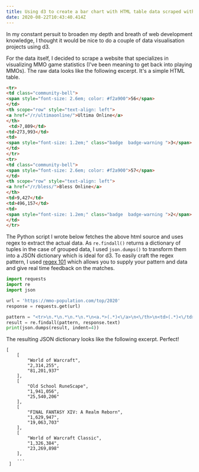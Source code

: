 ```yaml
---
title: Using d3 to create a bar chart with HTML table data scraped with Python
date: 2020-08-22T10:43:40.414Z
---
```

In my constant persuit to broaden my depth and breath of web development knowledge, I thought it would be nice to do a couple of data visualisation projects using d3.

For the data itself, I decided to scrape a website that specializes in visualizing MMO game statistics (I've been meaning to get back into playing MMOs). The raw data looks like the following excerpt. It's a simple HTML table.

```html
<tr>
<td class="community-bell">
<span style="font-size: 2.6em; color: #f2a900">56</span>
</td>
<th scope="row" style="text-align: left">
<a href="/r/ultimaonline/">Ultima Online</a>
</th>
 <td>7,809</td>
<td>273,993</td>
<td>
<span style="font-size: 1.2em;" class="badge  badge-warning ">3</span>
</td>
</tr>
<tr>
<td class="community-bell">
<span style="font-size: 2.6em; color: #f2a900">57</span>
</td>
<th scope="row" style="text-align: left">
<a href="/r/bless/">Bless Online</a>
</th>
<td>9,427</td>
<td>496,157</td>
<td>
<span style="font-size: 1.2em;" class="badge  badge-warning ">2</span>
</td>
</tr>
```

The Python script I wrote below fetches the above html source and uses regex to extract the actual data. As `re.findall()` returns a dictionary of tuples in the case of grouped data, I used `json.dumps()` to transform them into a JSON dictionary which is ideal for d3. To easily craft the regex pattern, I used [regex 101](https://regex101.com/) which allows you to supply your pattern and data and give real time feedback on the matches. 

```python
import requests
import re
import json

url = 'https://mmo-population.com/top/2020'
response = requests.get(url)

pattern = "<tr>\n.*\n.*\n.*\n.*\n<a.*>(.*)<\/a>\n<\/th>\n<td>(.*)<\/td>\n<td>(.*)<\/td>"
result = re.findall(pattern, response.text)
print(json.dumps(result, indent=4))
```

The resulting JSON dictionary looks like the following excerpt. Perfect!

```
[
    [
        "World of Warcraft",
        "2,314,255",
        "81,201,937"
    ],
    [
        "Old School RuneScape",
        "1,941,056",
        "25,540,206"
    ],
    [
        "FINAL FANTASY XIV: A Realm Reborn",
        "1,629,947",
        "19,063,703"
    ],
    [
        "World of Warcraft Classic",
        "1,326,384",
        "23,269,898"
    ],
    ...
 ]
```